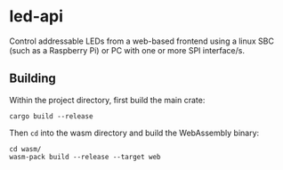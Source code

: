 # led-api
Control addressable LEDs from a web-based frontend using a linux SBC (such as a Raspberry Pi) or PC with one or more SPI interface/s.

## Building
Within the project directory, first build the main crate:
```
cargo build --release
```

Then `cd` into the wasm directory and build the WebAssembly binary:
```
cd wasm/
wasm-pack build --release --target web
```
